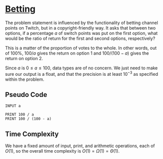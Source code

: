 # [Betting]("https://open.kattis.com/problems/betting")

The problem statement is influenced by the functionality of betting channel points on Twitch, but in a copyright-friendly way. It asks that between two options, if a percentage $a$ of switch points was put on the first option, what would be the ratio of return for the first and second options, respectively?

This is a matter of the proportion of votes to the whole. In other words, out of $100\%$, $100 / a$ gives the return on option $1$ and $100 / (100 - a)$ gives the return on option $2$.

Since $a$ is $0 \leq a \leq 100$, data types are of no concern. We just need to make sure our output is a float, and that the precision is at least $10^{-3}$ as specified within the problem.

## Pseudo Code
```
INPUT a

PRINT 100 / a
PRINT 100 / (100 - a)
```

## Time Complexity
We have a fixed amount of input, print, and arithmetic operations, each of $O(1)$, so the overall time complexity is $O(1) = \Omega(1) = \Theta(1)$.